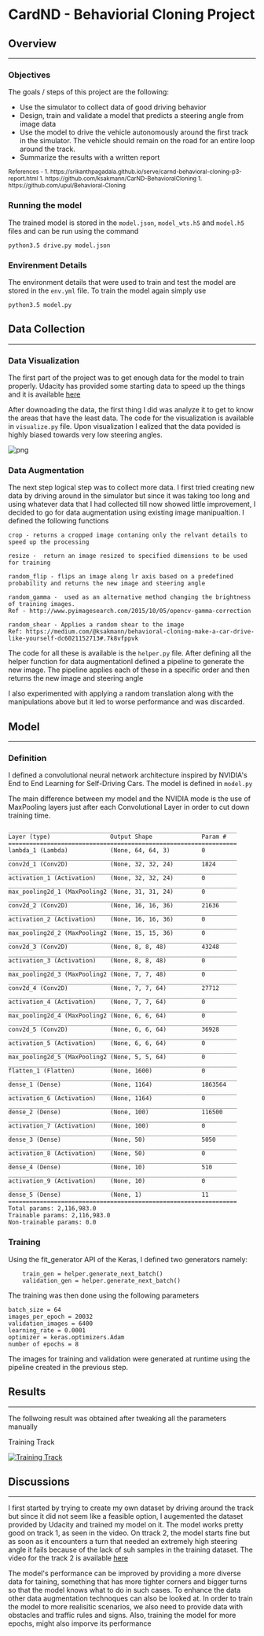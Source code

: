 # CardND - Behaviorial Cloning Project


## Overview
---

### Objectives

The goals / steps of this project are the following:

* Use the simulator to collect data of good driving behavior 
* Design, train and validate a model that predicts a steering angle from image data
* Use the model to drive the vehicle autonomously around the first track in the simulator. The vehicle should remain on the road for an entire loop around the track.
* Summarize the results with a written report

<sub>
References - 
1. https://srikanthpagadala.github.io/serve/carnd-behavioral-cloning-p3-report.html
1. https://github.com/ksakmann/CarND-BehavioralCloning
1. https://github.com/upul/Behavioral-Cloning
</sub>


### Running the model

The trained model is stored in the `model.json`, `model_wts.h5` and `model.h5` files and can be run using the command

`python3.5 drive.py model.json`


### Envirenment Details

The environment details that were used to train and test the model are stored in the `env.yml` file. To train the model again simply use 

`python3.5 model.py`


## Data Collection
---

### Data Visualization

The first part of the project was to get enough data for the model to train properly. Udacity has provided some starting data to speed up the things and it is available [here](https://d17h27t6h515a5.cloudfront.net/topher/2016/December/584f6edd_data/data.zip)

After downoading the data, the first thing I did was analyze it to get to know the areas that have the least data. The code for the visualization is available in `visualize.py` file. Upon visualization I ealized that the data povided is highly biased towards very low steering angles.

![png](./examples/hist.png)


### Data Augmentation

The next step logical step was to collect more data. I first tried creating new data by driving around in the simulator but since it was taking too long and using whatever data that I had collected till now showed little improvement, I decided to go for data augmentation using existing image manipualtion. I defined the following functions

```
crop - returns a cropped image contaning only the relvant details to speed up the processing
```

```
resize -  return an image resized to specified dimensions to be used for training
```

```
random_flip - flips an image along lr axis based on a predefined probability and returns the new image and steering angle
```

```
random_gamma -  used as an alternative method changing the brightness of training images. 
Ref - http://www.pyimagesearch.com/2015/10/05/opencv-gamma-correction
```

```
random_shear - Applies a random shear to the image
Ref: https://medium.com/@ksakmann/behavioral-cloning-make-a-car-drive-like-yourself-dc6021152713#.7k8vfppvk
```

The code for all these is available is the `helper.py` file. After defining all the helper function for data augmentationI defined a pipeline to generate the new image. The pipeline applies each of these in a specific order and then returns the new image and steering angle

I also experimented with applying a random translation along with the manipulations above but it led to worse performance and was discarded.



## Model
---

### Definition


I defined a convolutional neural network architecture inspired by NVIDIA's End to End Learning for Self-Driving Cars. The model is defined in `model.py` 

The main difference between my model and the NVIDIA mode is the use of MaxPooling layers just after each Convolutional Layer in order to cut down training time. 

```
_________________________________________________________________
Layer (type)                 Output Shape              Param #   
=================================================================
lambda_1 (Lambda)            (None, 64, 64, 3)         0         
_________________________________________________________________
conv2d_1 (Conv2D)            (None, 32, 32, 24)        1824      
_________________________________________________________________
activation_1 (Activation)    (None, 32, 32, 24)        0         
_________________________________________________________________
max_pooling2d_1 (MaxPooling2 (None, 31, 31, 24)        0         
_________________________________________________________________
conv2d_2 (Conv2D)            (None, 16, 16, 36)        21636     
_________________________________________________________________
activation_2 (Activation)    (None, 16, 16, 36)        0         
_________________________________________________________________
max_pooling2d_2 (MaxPooling2 (None, 15, 15, 36)        0         
_________________________________________________________________
conv2d_3 (Conv2D)            (None, 8, 8, 48)          43248     
_________________________________________________________________
activation_3 (Activation)    (None, 8, 8, 48)          0         
_________________________________________________________________
max_pooling2d_3 (MaxPooling2 (None, 7, 7, 48)          0         
_________________________________________________________________
conv2d_4 (Conv2D)            (None, 7, 7, 64)          27712     
_________________________________________________________________
activation_4 (Activation)    (None, 7, 7, 64)          0         
_________________________________________________________________
max_pooling2d_4 (MaxPooling2 (None, 6, 6, 64)          0         
_________________________________________________________________
conv2d_5 (Conv2D)            (None, 6, 6, 64)          36928     
_________________________________________________________________
activation_5 (Activation)    (None, 6, 6, 64)          0         
_________________________________________________________________
max_pooling2d_5 (MaxPooling2 (None, 5, 5, 64)          0         
_________________________________________________________________
flatten_1 (Flatten)          (None, 1600)              0         
_________________________________________________________________
dense_1 (Dense)              (None, 1164)              1863564   
_________________________________________________________________
activation_6 (Activation)    (None, 1164)              0         
_________________________________________________________________
dense_2 (Dense)              (None, 100)               116500    
_________________________________________________________________
activation_7 (Activation)    (None, 100)               0         
_________________________________________________________________
dense_3 (Dense)              (None, 50)                5050      
_________________________________________________________________
activation_8 (Activation)    (None, 50)                0         
_________________________________________________________________
dense_4 (Dense)              (None, 10)                510       
_________________________________________________________________
activation_9 (Activation)    (None, 10)                0         
_________________________________________________________________
dense_5 (Dense)              (None, 1)                 11        
=================================================================
Total params: 2,116,983.0
Trainable params: 2,116,983.0
Non-trainable params: 0.0

```


### Training

Using the fit_generator API of the Keras, I defined  two generators namely:
```
    train_gen = helper.generate_next_batch()
    validation_gen = helper.generate_next_batch()
```

The training was then done using the following parameters

```
batch_size = 64
images_per_epoch = 20032
validation_images = 6400
learning_rate = 0.0001
optimizer = keras.optimizers.Adam
number of epochs = 8
```

The images for training and validation were generated at runtime using the pipeline created in the previous step.


## Results
---

The follwoing result was obtained after tweaking all the parameters manually

Training Track

[![Training Track](https://i.ytimg.com/vi/e9k0bJ1MJn0/hqdefault.jpg)](https://www.youtube.com/watch?v=e9k0bJ1MJn0)




## Discussions 
---

I first started by trying to create my own dataset by driving around the track but since it did not seem like a feasible option, I augemented the dataset provided by Udacity and trained my model on it. The model works pretty good on track 1, as seen in the video. On ttrack 2, the model starts fine but as soon as it encounters a turn that needed an extremely high steering angle it fails because of the lack of suh samples in the training dataset. The video for the track 2 is available [here](./track2_output.mp4)

The model's performance can be improved by providing a more diverse data for taining, something that has more tighter corners and bigger turns so that the model knows what to do in such cases. To enhance the data other data augmentation technoques can also be looked at. In order to train the model to more realisitic scenarios, we also need to provide data with obstacles and traffic rules and signs. Also, training the model for more epochs, might also imporve its performance